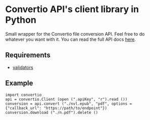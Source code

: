# Convertio API's client library in Python

Small wrapper for the Convertio file conversion API. Feel free to do whatever you want with it.
You can read the full API docs [here](https://convertio.co/api/docs/).

## Requirements

- [validators](https://github.com/python-validators/validators)

## Example 

```python3
import convertio
api = convertio.Client (open (".apiKey", "r").read ())
conversion = api.convert ("./nvl.epub", "pdf", options = {"callback_url": "https://path/to/endpoint"})
conversion.download ("./n.pdf").delete ()
```

